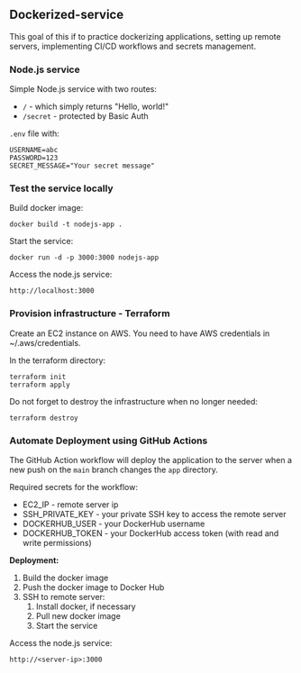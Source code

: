 ## Dockerized-service

This goal of this if to practice dockerizing applications, setting up remote servers, implementing CI/CD workflows and secrets management.

### Node.js service
Simple Node.js service with two routes:
 - `/` - which simply returns "Hello, world!"
 - `/secret` - protected by Basic Auth

`.env` file with:
```
USERNAME=abc
PASSWORD=123
SECRET_MESSAGE="Your secret message"
```


### Test the service locally

Build docker image:
```
docker build -t nodejs-app .
```

Start the service:
```
docker run -d -p 3000:3000 nodejs-app
```

Access the node.js service:
```
http://localhost:3000
```


### Provision infrastructure - Terraform
Create an EC2 instance on AWS. You need to have AWS credentials in ~/.aws/credentials.

In the terraform directory:
```
terraform init
terraform apply
```

Do not forget to destroy the infrastructure when no longer needed:
```
terraform destroy
```


### Automate Deployment using GitHub Actions
The GitHub Action workflow will deploy the application to the server when a new push on the `main` branch changes the `app` directory.

Required secrets for the workflow:
- EC2_IP - remote server ip
- SSH_PRIVATE_KEY - your private SSH key to access the remote server
- DOCKERHUB_USER - your DockerHub username
- DOCKERHUB_TOKEN - your DockerHub access token (with read and write permissions)

**Deployment:**
1. Build the docker image
2. Push the docker image to Docker Hub
3. SSH to remote server:
   1. Install docker, if necessary
   2. Pull new docker image
   3. Start the service

Access the node.js service:
```
http://<server-ip>:3000
```

